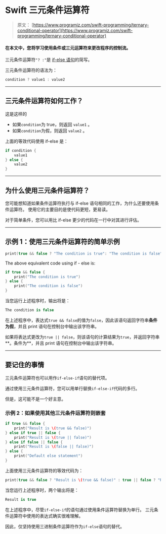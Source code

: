 # Swift 三元条件运算符

> 原文： [https://www.programiz.com/swift-programming/ternary-conditional-operator](https://www.programiz.com/swift-programming/ternary-conditional-operator)

#### 在本文中，您将学习使用条件或三元运算符来更改程序的控制流。

三元条件运算符`"? :"`是 [if-else 语句](/swift-programming/if-else-statement "Swift if-else statement")的简写。

三元条件运算符的语法为：

```swift
condition ? value1 : value2
```

* * *

## 三元条件运算符如何工作？

这是这样的

*   如果`condition`为 true，则返回 `value1` 。
*   如果`condition`为假，则返回 `value2` 。

上面的等效代码使用 if-else 是：

```swift
if condition {
	value1
} else {
	value2
}
```

* * *

## 为什么使用三元条件运算符？

您可能想知道如果条件运算符执行与 if-else 语句相同的工作，为什么还要使用条件运算符。 使用它的主要目的是使代码更短，更易读。

对于简单条件，您可以用比 if-else 更少的代码在一行中对其进行评估。

* * *

## 示例 1：使用三元条件运算符的简单示例

```swift
print(true && false ? "The condition is true": "The condition is false")
```

The above equivalent code using if - else is:

```swift
if true && false {
	print("The condition is true")
} else {
	print("The condition is false")
} 
```

当您运行上述程序时，输出将是：

```swift
The condition is false
```

在上述程序中，表达式`true && false`的值为`false`，因此该语句返回字符串**条件为假**，并且 print 语句在控制台中输出该字符串。

如果将表达式更改为`true || false`，则该语句的计算结果为`true`，并返回字符串**。条件为**，并且 print 语句在控制台中输出该字符串。

* * *

## 要记住的事情

三元条件运算符也可以用作`if-else-if`语句的替代项。

通过使用三元条件运算符，您可以用单行替换`if-else-if`代码的多行。

但是，这可能不是一个好主意。

### 示例 2：如果使用其他三元条件运算符则嵌套

```swift
if true && false {
	print("Result is \(true && false)")
} else if true || false {
	print("Result is \(true || false)")
} else if false || false {
	print("Result is \(false || false)")
} else {
	print("Default else statement")
} 
```

上面使用三元条件运算符的等效代码为：

```swift
print(true && false ? "Result is \(true && false)" : true || false ? "Result is \(true || false)" : false || false ? "Result is \(false || false)" : "The condition is unknown")
```

当您运行上述程序时，两个输出将是：

```swift
Result is true
```

在上述程序中，尽管`if-else-if`的语句通过使用条件运算符替换为单行。 三元条件运算符中使用的表达式确实很难理解。

因此，仅坚持使用三进制条件运算符作为`if-else`语句的替代。